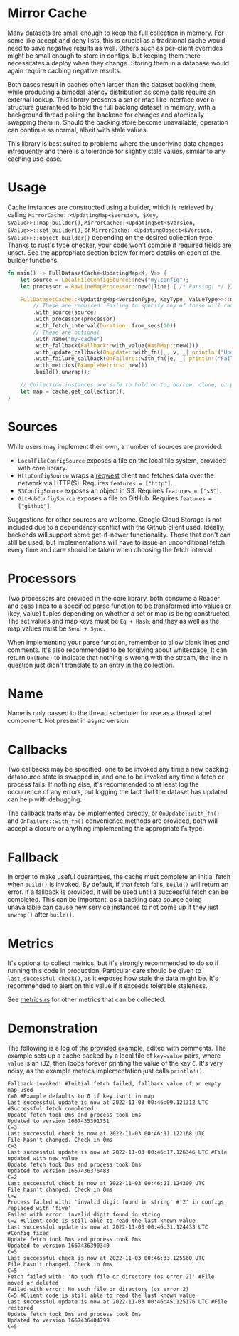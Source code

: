 Mirror Cache
============

Many datasets are small enough to keep the full collection in memory. For some like accept and
deny lists, this is crucial as a traditional cache would need to save negative results as well.
Others such as per-client overrides might be small enough to store in configs, but keeping them
there necessitates a deploy when they change. Storing them in a database would again require
caching negative results.

Both cases result in caches often larger than the dataset backing them, while producing a
bimodal latency distribution as some calls require an external lookup. This library presents
a set or map like interface over a structure guaranteed to hold the full backing dataset in
memory, with a background thread polling the backend for changes and atomically swapping them
in. Should the backing store become unavailable, operation can continue as normal, albeit with
stale values.

This library is best suited to problems where the underlying data changes infrequently and
there is a tolerance for slightly stale values, similar to any caching use-case.


Usage
=====

Cache instances are constructed using a builder, which is retrieved by calling
`MirrorCache::<UpdatingMap<$Version, $Key, $Value>>::map_builder()`,
`MirrorCache::<UpdatingSet<$Version, $Value>>::set_builder()`, or
`MirrorCache::<UpdatingObject<$Version, $Value>>::object_builder()`
depending on the desired collection type. Thanks to rust's type checker, your code 
won't compile if required fields are unset. See the appropriate section below for 
more details on each of the builder functions.

```rust
fn main() -> FullDatasetCache<UpdatingMap<K, V>> {
    let source = LocalFileConfigSource::new("my.config");
    let processor = RawLineMapProcessor::new(|line| { /* Parsing! */ });

    FullDatasetCache::<UpdatingMap<VersionType, KeyType, ValueType>>::map_builder()
        // These are required. Failing to specify any of these will cause type-checker errors.
        .with_source(source)
        .with_processor(processor)
        .with_fetch_interval(Duration::from_secs(10))
        // These are optional
        .with_name("my-cache")
        .with_fallback(Fallback::with_value(HashMap::new()))
        .with_update_callback(OnUpdate::with_fn(|_, v, _| println!("Updated to version {}", v)))
        .with_failure_callback(OnFailure::with_fn(|e, _| println!("Failed with error: {}", e)))
        .with_metrics(ExampleMetrics::new())
        .build().unwrap();

    // Collection instances are safe to hold on to, borrow, clone, or pass ownership of.
    let map = cache.get_collection();
}
```

Sources
=======

While users may implement their own, a number of sources are provided:

- `LocalFileConfigSource` exposes a file on the local file system, provided with core library.
- `HttpConfigSource` wraps a [reqwest](https://github.com/seanmonstar/reqwest) client and
  fetches data over the network via HTTP(S). Requires `features = ["http"]`.
- `S3ConfigSource` exposes an object in S3. Requires `features = ["s3"]`.
- `GitHubConfigSource` exposes a file on GitHub. Requires `features = ["github"]`.

Suggestions for other sources are welcome. Google Cloud Storage is not included due to a 
dependency conflict with the Github client used. Ideally, backends will
support some get-if-newer functionality. Those that don't can still be used, but
implementations will have to issue an unconditional fetch every time and care should be
taken when choosing the fetch interval.


Processors
==========

Two processors are provided in the core library, both consume a Reader and pass lines to a
specified parse function to be transformed into values or (key, value) tuples depending on
whether a set or map is being constructed. The set values and map keys must be `Eq + Hash`,
and they as well as the map values must be `Send + Sync`.

When implementing your parse function, remember to allow blank lines and comments. It's also
recommended to be forgiving about whitespace. It can return `Ok(None)` to indicate that
nothing is wrong with the stream, the line in question just didn't translate to an entry in
the collection.


Name
====

Name is only passed to the thread scheduler for use as a thread label component. Not present in
async version.


Callbacks
=========

Two callbacks may be specified, one to be invoked any time a new backing datasource state
is swapped in, and one to be invoked any time a fetch or process fails. If nothing else,
it's recommended to at least log the occurrence of any errors, but logging the fact that
the dataset has updated can help with debugging.

The callback traits may be implemented directly, or `OnUpdate::with_fn()` and
`OnFailure::with_fn()` convenience methods are provided, both will accept a closure or
anything implementing the appropriate `Fn` type.


Fallback
========

In order to make useful guarantees, the cache must complete an initial fetch when `build()`
is invoked. By default, if that fetch fails, `build()` will return an error. If a fallback
is provided, it will be used until a successful fetch can be completed. This can be
important, as a backing data source going unavailable can cause new service instances to
not come up if they just `unwrap()` after `build()`.


Metrics
=======

It's optional to collect metrics, but it's strongly recommended to do so if running this code
in production. Particular care should be given to `last_successful_check()`, as it exposes how
stale the data might be. It's recommended to alert on this value if it exceeds tolerable
staleness.

See [metrics.rs](shared/src/metrics.rs) for other metrics that can be collected.


Demonstration
=============

The following is a log of [the provided example](examples/local-example.rs), edited with comments.
The example sets up a cache backed by a local file of `key=value` pairs, where `value` is an
i32, then loops forever printing the value of the key `C`. It's very noisy, as the example
metrics implementation just calls `println!()`.

```
Fallback invoked! #Initial fetch failed, fallback value of an empty map used
C=0 #Example defaults to 0 if key isn't in map
Last successful update is now at 2022-11-03 00:46:09.121312 UTC #Successful fetch completed
Update fetch took 0ms and process took 0ms
Updated to version 1667435391751
C=3
Last successful check is now at 2022-11-03 00:46:11.122168 UTC
File hasn't changed. Check in 0ms
C=3
Last successful update is now at 2022-11-03 00:46:17.126346 UTC #File updated with new value
Update fetch took 0ms and process took 0ms
Updated to version 1667436376483
C=2
Last successful check is now at 2022-11-03 00:46:21.124309 UTC
File hasn't changed. Check in 0ms
C=2
Process failed with: 'invalid digit found in string' #'2' in configs replaced with 'five'
Failed with error: invalid digit found in string
C=2 #Client code is still able to read the last known value
Last successful update is now at 2022-11-03 00:46:31.124433 UTC #Config fixed
Update fetch took 0ms and process took 0ms
Updated to version 1667436390340
C=5
Last successful check is now at 2022-11-03 00:46:33.125560 UTC
File hasn't changed. Check in 0ms
C=5
Fetch failed with: 'No such file or directory (os error 2)' #File moved or deleted
Failed with error: No such file or directory (os error 2)
C=5 #Client code is still able to read the last known value
Last successful update is now at 2022-11-03 00:46:45.125176 UTC #File restored
Update fetch took 0ms and process took 0ms
Updated to version 1667436404799
C=5
```